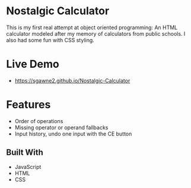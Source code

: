 # Nostalgic Calculator

This is my first real attempt at object oriented programming: An HTML calculator modeled after my memory of calculators from public schools. I also had some fun with CSS styling.

# Live Demo

* https://sgawne2.github.io/Nostalgic-Calculator

# Features

* Order of operations
* Missing operator or operand fallbacks
* Input history, undo one input with the CE button

## Built With

* JavaScript
* HTML
* CSS